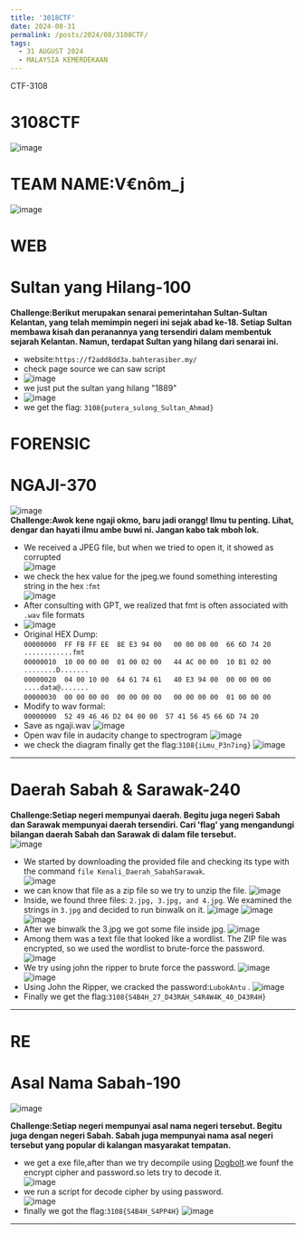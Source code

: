 ```yaml
---
title: '3018CTF'
date: 2024-08-31
permalink: /posts/2024/08/3108CTF/
tags:
  - 31 AUGUST 2024
  - MALAYSIA KEMERDEKAAN
---
```

CTF-3108

3108CTF
=====
![image](https://github.com/user-attachments/assets/cf231413-a42c-4886-a42e-9b761263a667)

TEAM NAME:V€nôm_j
=====
![image](https://github.com/user-attachments/assets/48512b71-7701-4db9-b9d5-fdf2cfe14938)

WEB
=====
# **Sultan yang Hilang-100**
**Challenge:Berikut merupakan senarai pemerintahan Sultan-Sultan Kelantan, yang telah memimpin negeri ini sejak abad ke-18. Setiap Sultan membawa kisah dan peranannya yang tersendiri dalam membentuk sejarah Kelantan. Namun, terdapat Sultan yang hilang dari senarai ini.** <br>
- website:`https://f2add8dd3a.bahterasiber.my/` <br>
- check page source we can saw script
- ![image](https://github.com/user-attachments/assets/72c17c05-2436-4b0a-a615-80d61ae0cfb2)
- we just put the sultan yang hilang "1889"
- ![image](https://github.com/user-attachments/assets/2227b383-9136-41a9-9314-f62ad6998dc2)
- we get the flag: `3108{putera_sulong_Sultan_Ahmad}`


FORENSIC
=====
# **NGAJI-370**<br>
![image](https://github.com/user-attachments/assets/63eaf6ff-2835-433c-b07f-1e6fbea5ba22)<br>
**Challenge:Awok kene ngaji okmo, baru jadi orangg! Ilmu tu penting. Lihat, dengar dan hayati ilmu ambe buwi ni. Jangan kabo tak mboh lok.** <br>
- We received a JPEG file, but when we tried to open it, it showed as corrupted<br>
  ![image](https://github.com/user-attachments/assets/761ddfef-c4b6-46c8-8f27-f769a6a413f8)<br>
- we check the hex value for the jpeg.we found something interesting string  in the hex :`fmt`<br>
  ![image](https://github.com/user-attachments/assets/a4afd35e-7d2d-4b41-9099-74d54cceba80)<br>
- After consulting with GPT, we realized that fmt is often associated with `.wav` file formats <br>
- ![image](https://github.com/user-attachments/assets/e43c0f0a-d948-4c50-a395-71a5374d4b7b)<br>
- Original HEX Dump:<br>
  `00000000  FF FB FF EE  8E E3 94 00   00 00 00 00  66 6D 74 20   ............fmt `<br>
  `00000010  10 00 00 00  01 00 02 00   44 AC 00 00  10 B1 02 00  ........D.......`<br>
  `00000020  04 00 10 00  64 61 74 61   40 E3 94 00  00 00 00 00   ....data@.......`<br>
  `00000030  00 00 00 00  00 00 00 00   00 00 00 00  01 00 00 00`<br>
- Modify to wav formal:<br>
  `00000000  52 49 46 46 D2 04 00 00  57 41 56 45 66 6D 74 20 `<br>
- Save as ngaji.wav
  ![image](https://github.com/user-attachments/assets/8e0a2587-228b-49a7-bbec-8504811b10f0)
- Open wav file in audacity change to spectrogram
  ![image](https://github.com/user-attachments/assets/ce8e6057-fcef-466b-9067-e6ee94196c8c)
- we check the diagram finally get the flag:`3108{iLmu_P3n7ing}`
  ![image](https://github.com/user-attachments/assets/c0f4cce0-15af-434d-82dd-a7be1c52d899)<br>
---
# **Daerah Sabah & Sarawak-240** <br>
**Challenge:Setiap negeri mempunyai daerah. Begitu juga negeri Sabah dan Sarawak mempunyai daerah tersendiri. Cari 'flag' yang mengandungi bilangan daerah Sabah dan Sarawak di dalam file tersebut.** <br>
  ![image](https://github.com/user-attachments/assets/379db51f-4c31-419c-8e14-65f43e644a98)<br>
- We started by downloading the provided file and checking its type with the command `file Kenali_Daerah_SabahSarawak`.<br>
  ![image](https://github.com/user-attachments/assets/69bcecd5-ff15-4402-898b-4597b9d480c9)<br>
- we can know that file as a zip file so we try to unzip the file.
  ![image](https://github.com/user-attachments/assets/8c0f8814-95ad-444a-ae5a-6c143ef058f4)
- Inside, we found three files: `2.jpg, 3.jpg, and 4.jpg`. We examined the strings in `3.jpg` and decided to run binwalk on it.
  ![image](https://github.com/user-attachments/assets/0d85c235-e39e-4eb9-a192-15225073bd07)
  ![image](https://github.com/user-attachments/assets/115d5f20-290e-4707-9902-edfcc97d49c0)
  ![image](https://github.com/user-attachments/assets/5f3ed0b8-e960-41df-9d0c-606299fa22c5)
- After we binwalk the 3.jpg we got some file inside jpg.
  ![image](https://github.com/user-attachments/assets/ad2458a7-8307-46d7-a095-7d77f0cbab76)
- Among them was a text file that looked like a wordlist. The ZIP file was encrypted, so we used the wordlist to brute-force the password.
  ![image](https://github.com/user-attachments/assets/ff69b17a-1a8c-4e45-9570-6254a62ceceb)
- We try using john the ripper to brute force the password.
  ![image](https://github.com/user-attachments/assets/6bd13adb-0842-4fa0-9bd3-3f3e39b2bf79)
  ![image](https://github.com/user-attachments/assets/3d54eaf4-493d-4012-9d08-b76bb7c1dd8f)
- Using John the Ripper, we cracked the password:`LubokAntu` .
  ![image](https://github.com/user-attachments/assets/b13c7ae4-3e49-4b17-aa03-0f739bacdfe5)
- Finally we get the flag:`3108{S4B4H_27_D43RAH_S4R4W4K_40_D43R4H}`
---

RE
===== 

# **Asal Nama Sabah-190**<br>
  ![image](https://github.com/user-attachments/assets/0994a078-a958-4fe8-bb15-31bc789ff753)<br>
  
**Challenge:Setiap negeri mempunyai asal nama negeri tersebut. Begitu juga dengan negeri Sabah. Sabah juga mempunyai nama asal negeri tersebut yang popular di kalangan masyarakat tempatan.**
- we get a exe file,after than we try decompile using [Dogbolt](#https://dogbolt.org/?id=07d3a82f-ca8a-4e27-bd49-f3956982db49).we founf the encrypt cipher and password.so lets try to decode it.<br>
  ![image](https://github.com/user-attachments/assets/19a959eb-ea3c-45a5-bb34-ad82df3619c9)<br>
- we run a script for decode cipher by using password.<br>
  ![image](https://github.com/user-attachments/assets/cb46487a-10aa-492d-9243-3bf9e6f641bf)
- finally we got the flag:`3108{S4B4H_S4PP4H}`
  ![image](https://github.com/user-attachments/assets/34b57b38-8784-4e10-8d02-b4f209c26e3d)
---

 
 

  







